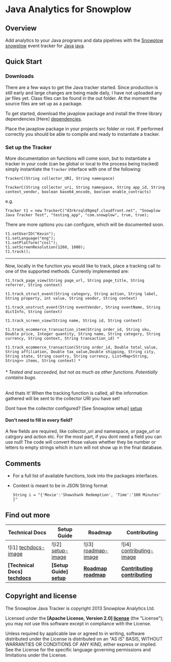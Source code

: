 # Java Analytics for Snowplow

## Overview

Add analytics to your Java programs and data pipelines with the [Snowplow] [snowplow] event tracker for [Java] [java].

## Quick Start

### Downloads

There are a few ways to get the Java tracker started. Since production is still early and large changes are being made daily, I have not uploaded any jar files yet. Class files can be found in the out folder. At the moment the source files are set up as a package.

To get started, download the javaplow package and install the three library dependencies [Here] [dependencies].

Place the javaplow package in your projects src folder or root. If performed correctly you should be able to compile and ready to instantiate a tracker.

### Set up the Tracker

More documentation on functions will come soon, but to instantiate a tracker in your code (can be global or local to the process being tracked) simply instantiate the `Tracker` interface with one of the following:

    TrackerC(String collector_URI, String namespace)

    TrackerC(String collector_uri, String namespace, String app_id, String context_vendor, boolean base64_encode, boolean enable_contracts)

e.g.

    Tracker t1 = new TrackerC("d3rkrsqld9gmqf.cloudfront.net", "Snowplow Java Tracker Test", "testing_app", "com.snowplow", true, true);

There are more options you can configure, which will be documented soon. 

    t1.setUserID("Kevin"); 
    t1.setLanguage("eng");
    t1.setPlatform("cnsl");
    t1.setScreenResolution(1260, 1080);
    t1.track();

----

Now, locally in the function you would like to track, place a tracking call to one of the supported methods. Currently implemented are:

    t1.track_page_view(String page_url, String page_title, String referrer, String context)

    t1.track_struct_event(String category, String action, String label, String property, int value, String vendor, String context)

    t1.track_unstruct_event(String eventVendor, String eventName, String dictInfo, String context)

    t1.track_screen_view(String name, String id, String context)

    t1.track_ecommerce_transaction_item(String order_id, String sku, Double price, Integer quantity, String name, String category, String currency, String context, String transaction_id) *

    t1.track_ecommerce_transaction(String order_id, Double total_value, String affiliation, Double tax_value,Double shipping, String city, String state, String country, String currency, List<Map<String, String>> items, String context) *

###### * Tested and succeeded, but not as much as other functions. Potentially contains bugs.

And thats it! When the tracking function is called, all the information gathered will be sent to the collector URI you have set!

Dont have the collector configured? [See Snowplow setup] [setup]

#### Don't need to fill in every field?

A few fields are required, like collector_uri and namespace, or page_url or catrgory and action etc. For the most part, if you dont need a field you can use null! The code will convert those values whether they be number or letters to empty strings which in turn will not show up in the final database.

## Comments

- For a full list of available functions, look into the packages interfaces.
- Context is meant to be in JSON String format

    `String i = "{'Movie':'Shawshank Redemption', 'Time':'100 Minutes' }"`

## Find out more

| Technical Docs                  | Setup Guide               | Roadmap                 | Contributing                      |
|---------------------------------|---------------------------|-------------------------|-----------------------------------|
| ![i1] [techdocs-image]          | ![i2] [setup-image]       | ![i3] [roadmap-image]   | ![i4] [contributing-image]        |
| **[Technical Docs] [techdocs]** | **[Setup Guide] [setup]** | **[Roadmap] [roadmap]** | **[Contributing] [contributing]** |

## Copyright and license

The Snowplow Java Tracker is copyright 2013 Snowplow Analytics Ltd.

Licensed under the **[Apache License, Version 2.0] [license]** (the "License");
you may not use this software except in compliance with the License.

Unless required by applicable law or agreed to in writing, software
distributed under the License is distributed on an "AS IS" BASIS,
WITHOUT WARRANTIES OR CONDITIONS OF ANY KIND, either express or implied.
See the License for the specific language governing permissions and
limitations under the License.

[java]: http://www.java.com/en/

[snowplow]: http://snowplowanalytics.com

[dependencies]: https://drive.google.com/folderview?id=0B9v7AAtH8DSpWWZ1c3RUZjU3WlU&usp=sharing

[techdocs-image]: https://d3i6fms1cm1j0i.cloudfront.net/github/images/techdocs.png
[setup-image]: https://d3i6fms1cm1j0i.cloudfront.net/github/images/setup.png
[roadmap-image]: https://d3i6fms1cm1j0i.cloudfront.net/github/images/roadmap.png
[contributing-image]: https://d3i6fms1cm1j0i.cloudfront.net/github/images/contributing.png

[techdocs]: https://github.com/snowplow/snowplow/wiki/Snowplow-technical-documentation
[setup]: https://github.com/snowplow/snowplow/wiki/Setting-up-Snowplow
[roadmap]: https://github.com/snowplow/snowplow/wiki
[contributing]: https://github.com/snowplow/snowplow/wiki/Contributing

[license]: http://www.apache.org/licenses/LICENSE-2.0
